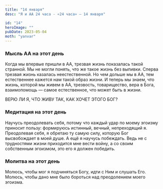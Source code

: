 ```yaml
---
title: "14 января"
desc: "Я и АА 24 часа - «24 часа» — 14 января"

id: "14"
heroImage: ""
pubDate: 2023-05-04
moth: "yanvar"
---
```


### Мысль АА на этот день

Когда мы впервые пришли в АА, трезвая жизнь показалась такой странной. Мы не
могли понять, что же такое жизнь без выпивки. Сперва трезвая жизнь казалась
неестественной. Но чем дольше мы в АА, тем естественнее кажется нам такой
образ жизни. И теперь мы знаем, что жизнь, которой мы живем в АА, трезвость,
товарищество, вера в Бога, взаимопомощь — самое естественное, что может быть в
жизни.

ВЕРЮ ЛИ Я, ЧТО ЖИВУ ТАК, КАК ХОЧЕТ ЭТОГО БОГ?

### Медитация на этот день

Научусь преодолевать себя, потому что каждый удар по моему эгоизму приносит
пользу: формируюсь истинный, вечный, непреходящий я. Преодолевая себя, я
обретаю ту самую силу, которую Бог высвобождает в моей душе. А ещё я научусь
побеждать. Ведь не с трудностями жизни приходится мне вести войну, а со своим
собственным эгоизмом, это его я должен победить.

### Молитва на этот день

Молюсь, чтобы мог я подчиняться Богу, идти с Ним и слушать Его. Молюсь, чтобы
дано мне было бороться над преодолением моего эгоизма.
